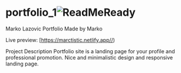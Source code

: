 # portfolio_1![ReadMeReady](https://user-images.githubusercontent.com/36928069/189127144-94ba7a7f-02a5-4700-b4f3-2e23a2ee1952.png)


Marko Lazovic Portfolio
Made by Marko

Live preview: [https://marctistic.netlify.app//)

Project Description
Portfolio site is a landing page for your profile and professional promotion. Nice and minimalistic design and responsive landing page.
